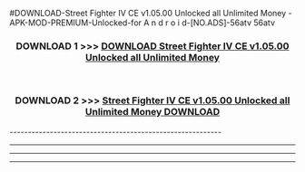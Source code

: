 #DOWNLOAD-Street Fighter IV CE v1.05.00 Unlocked all Unlimited Money -APK-MOD-PREMIUM-Unlocked-for A n d r o i d-[NO.ADS]-56atv 56atv 



<div align="center">

<h3>DOWNLOAD 1 >>> <a href="https://getmod2.web.app/?judul=Street Fighter IV CE v1.05.00 Unlocked all Unlimited Money ">DOWNLOAD Street Fighter IV CE v1.05.00 Unlocked all Unlimited Money </a></h3><br>

<h3>DOWNLOAD 2 >>> <a href="https://getmod2.web.app/?judul=Street Fighter IV CE v1.05.00 Unlocked all Unlimited Money ">Street Fighter IV CE v1.05.00 Unlocked all Unlimited Money  DOWNLOAD </a></h3>

</div>
----------------------------------------------------------

----------------------------------------------------------

----------------------------------------------------------

----------------------------------------------------------



